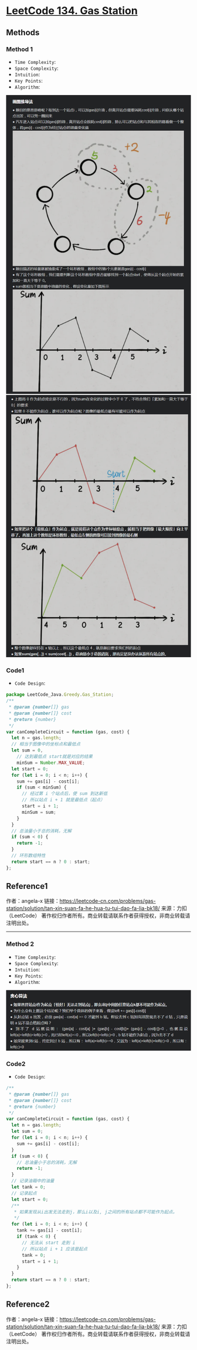 # [LeetCode 134. Gas Station](https://leetcode-cn.com/problems/gas-station/)

## Methods

### Method 1

* `Time Complexity`:
* `Space Complexity`:
* `Intuition`:
* `Key Points`:
* `Algorithm`:

![69](../../Image/69.png)
![70](../../Image/70.png)

### Code1

* `Code Design`:

```javascript
package LeetCode_Java.Greedy.Gas_Station;
/**
 * @param {number[]} gas
 * @param {number[]} cost
 * @return {number}
 */
var canCompleteCircuit = function (gas, cost) {
  let n = gas.length;
  // 相当于图像中的坐标点和最低点
  let sum = 0,
    // 达到最低点 start就是对应的结果
    minSum = Number.MAX_VALUE;
  let start = 0;
  for (let i = 0; i < n; i++) {
    sum += gas[i] - cost[i];
    if (sum < minSum) {
      // 经过第 i 个站点后，使 sum 到达新低
      // 所以站点 i + 1 就是最低点（起点）
      start = i + 1;
      minSum = sum;
    }
  }
  // 总油量小于总的消耗，无解
  if (sum < 0) {
    return -1;
  }
  // 环形数组特性
  return start == n ? 0 : start;
};

```

## Reference1

作者：angela-x
链接：https://leetcode-cn.com/problems/gas-station/solution/tan-xin-suan-fa-he-hua-tu-tui-dao-fa-lia-bk18/
来源：力扣（LeetCode）
著作权归作者所有。商业转载请联系作者获得授权，非商业转载请注明出处。


----------------------

### Method 2

* `Time Complexity`:
* `Space Complexity`:
* `Intuition`:
* `Key Points`:
* `Algorithm`:

![71](../../Image/71.png)

### Code2

* `Code Design`:

```javascript
/**
 * @param {number[]} gas
 * @param {number[]} cost
 * @return {number}
 */
var canCompleteCircuit = function (gas, cost) {
  let n = gas.length;
  let sum = 0;
  for (let i = 0; i < n; i++) {
    sum += gas[i] - cost[i];
  }
  if (sum < 0) {
    // 总油量小于总的消耗，无解
    return -1;
  }
  // 记录油箱中的油量
  let tank = 0;
  // 记录起点
  let start = 0;
  /**
   * 如果发现从i出发无法走到j，那么i以及i, j之间的所有站点都不可能作为起点。
   */
  for (let i = 0; i < n; i++) {
    tank += gas[i] - cost[i];
    if (tank < 0) {
      // 无法从 start 走到 i
      // 所以站点 i + 1 应该是起点
      tank = 0;
      start = i + 1;
    }
  }
  return start == n ? 0 : start;
};

```

## Reference2

作者：angela-x
链接：https://leetcode-cn.com/problems/gas-station/solution/tan-xin-suan-fa-he-hua-tu-tui-dao-fa-lia-bk18/
来源：力扣（LeetCode）
著作权归作者所有。商业转载请联系作者获得授权，非商业转载请注明出处。
